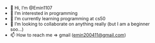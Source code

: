 - 👋 Hi, I’m @Emin1107
- 👀 I’m interested in programming 
- 🌱 I’m currently learning programming at cs50
- 💞️ I’m looking to collaborate on anything really (but I am a beginner soo...)
- 📫 How to reach me => gmail (emin200411@gmail.com)

<!---
Emin1107/Emin1107 is a ✨ special ✨ repository because its `README.md` (this file) appears on your GitHub profile.
You can click the Preview link to take a look at your changes.
--->
